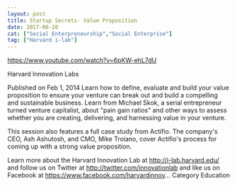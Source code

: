 ```yaml
---
layout: post
title: Startup Secrets- Value Proposition
date: 2017-06-20
cat: ["Social Enterpreneurship","Social Enterprise"]
tag: ["Harvard i-lab"]
---
```


https://www.youtube.com/watch?v=6pKW-ehL7dU

 Harvard Innovation Labs

Published on Feb 1, 2014
Learn how to define, evaluate and build your value proposition to ensure your venture can break out and build a compelling and sustainable business. Learn from Michael Skok, a serial entrepreneur turned venture capitalist, about "pain gain ratios" and other ways to assess whether you are creating, delivering, and harnessing value in your venture. 

This session also features a full case study from Actifio. The company's CEO, Ash Ashutosh, and CMO, Mike Troiano, cover Actifio's process for coming up with a strong value proposition. 

Learn more about the Harvard Innovation Lab at http://i-lab.harvard.edu/ and follow us on Twitter at http://twitter.com/innovationlab and like us on Facebook at https://www.facebook.com/harvardinnov...
Category
Education